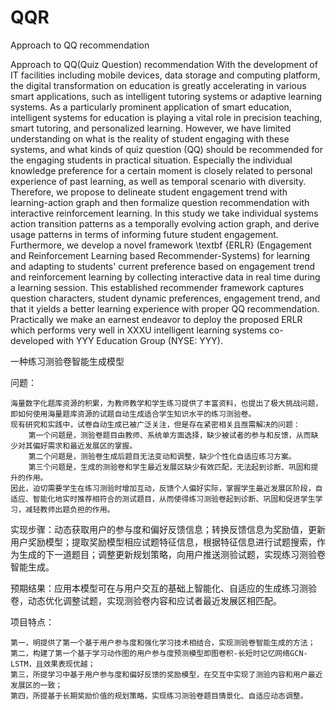 # QQR
Approach to QQ recommendation

Approach to QQ(Quiz Question) recommendation
With the development of IT facilities including mobile devices, data storage and computing platform, the digital transformation on education is greatly accelerating in various smart applications, such as intelligent tutoring systems or adaptive learning systems. As a particularly prominent application of smart education, intelligent systems for education is playing a vital role in precision teaching, smart tutoring, and personalized learning. However, we have limited understanding on what is the reality of student engaging with these systems, and what kinds of quiz question (QQ) should be recommended for the engaging students in practical situation. Especially the individual knowledge preference for a certain moment is closely related to personal experience of past learning, as well as temporal scenario with diversity. Therefore, we propose to delineate student engagement trend with learning-action graph and then formalize question recommendation with interactive reinforcement learning. In this study we take individual systems action transition patterns as a temporally evolving action graph, and derive usage patterns in terms of informing future student engagement. Furthermore, we develop a novel framework \textbf {ERLR} (Engagement and Reinforcement Learning based Recommender-Systems) for learning and adapting to students' current preference based on engagement trend and reinforcement learning by collecting interactive data in real time during a learning session. This established recommender framework captures question characters, student dynamic preferences, engagement trend, and that it yields a better learning experience with proper QQ recommendation. Practically we make an earnest endeavor to deploy the proposed ERLR which performs very well in XXXU intelligent learning systems co-developed with YYY Education Group (NYSE: YYY).


一种练习测验卷智能生成模型

问题：

    海量数字化题库资源的积累，为教师教学和学生练习提供了丰富资料，也提出了极大挑战问题，即如何使用海量题库资源的试题自动生成适合学生知识水平的练习测验卷。
    现有研究和实践中，试卷自动生成已被广泛关注，但是存在紧密相关且亟需解决的问题：
        第一个问题是，测验卷题目由教师、系统单方面选择，缺少被试者的参与和反馈，从而缺少对其偏好需求和最近发展区的掌握。
        第二个问题是，测验卷生成后题目无法变动和调整，缺少个性化自适应练习方案。
        第三个问题是，生成的测验卷和学生最近发展区缺少有效匹配，无法起到诊断、巩固和提升的作用。
    因此，迫切需要学生在练习测验时增加互动，反馈个人偏好实际，掌握学生最近发展区阶段，自适应、智能化地实时推荐相符合的测试题目，从而使得练习测验卷起到诊断、巩固和促进学生学习，减轻教师出题负担的作用。
    
实现步骤：动态获取用户的参与度和偏好反馈信息；转换反馈信息为奖励值，更新用户奖励模型；提取奖励模型相应试题特征信息，根据特征信息进行试题搜索，作为生成的下一道题目；调整更新规划策略，向用户推送测验试题，实现练习测验卷智能生成。

预期结果：应用本模型可在与用户交互的基础上智能化、自适应的生成练习测验卷，动态优化调整试题，实现测验卷内容和应试者最近发展区相匹配。

项目特点：

    第一，明提供了第一个基于用户参与度和强化学习技术相结合，实现测验卷智能生成的方法；
    第二，构建了第一个基于学习动作图的用户参与度预测模型即图卷积-长短时记忆网络GCN-LSTM，且效果表现优越；
    第三，所提学习中基于用户参与度和偏好反馈的奖励模型，在交互中实现了测验内容和用户最近发展区的一致；
    第四，所提基于长期奖励价值的规划策略，实现练习测验卷题目情景化、自适应动态调整。

